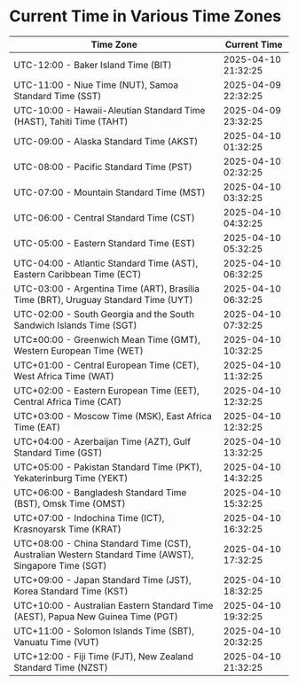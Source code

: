 # Current Time in Various Time Zones

| Time Zone | Current Time |
|-----------|--------------|
| UTC-12:00 - Baker Island Time (BIT) | 2025-04-10 21:32:25 |
| UTC-11:00 - Niue Time (NUT), Samoa Standard Time (SST) | 2025-04-09 22:32:25 |
| UTC-10:00 - Hawaii-Aleutian Standard Time (HAST), Tahiti Time (TAHT) | 2025-04-09 23:32:25 |
| UTC-09:00 - Alaska Standard Time (AKST) | 2025-04-10 01:32:25 |
| UTC-08:00 - Pacific Standard Time (PST) | 2025-04-10 02:32:25 |
| UTC-07:00 - Mountain Standard Time (MST) | 2025-04-10 03:32:25 |
| UTC-06:00 - Central Standard Time (CST) | 2025-04-10 04:32:25 |
| UTC-05:00 - Eastern Standard Time (EST) | 2025-04-10 05:32:25 |
| UTC-04:00 - Atlantic Standard Time (AST), Eastern Caribbean Time (ECT) | 2025-04-10 06:32:25 |
| UTC-03:00 - Argentina Time (ART), Brasília Time (BRT), Uruguay Standard Time (UYT) | 2025-04-10 06:32:25 |
| UTC-02:00 - South Georgia and the South Sandwich Islands Time (SGT) | 2025-04-10 07:32:25 |
| UTC±00:00 - Greenwich Mean Time (GMT), Western European Time (WET) | 2025-04-10 10:32:25 |
| UTC+01:00 - Central European Time (CET), West Africa Time (WAT) | 2025-04-10 11:32:25 |
| UTC+02:00 - Eastern European Time (EET), Central Africa Time (CAT) | 2025-04-10 12:32:25 |
| UTC+03:00 - Moscow Time (MSK), East Africa Time (EAT) | 2025-04-10 12:32:25 |
| UTC+04:00 - Azerbaijan Time (AZT), Gulf Standard Time (GST) | 2025-04-10 13:32:25 |
| UTC+05:00 - Pakistan Standard Time (PKT), Yekaterinburg Time (YEKT) | 2025-04-10 14:32:25 |
| UTC+06:00 - Bangladesh Standard Time (BST), Omsk Time (OMST) | 2025-04-10 15:32:25 |
| UTC+07:00 - Indochina Time (ICT), Krasnoyarsk Time (KRAT) | 2025-04-10 16:32:25 |
| UTC+08:00 - China Standard Time (CST), Australian Western Standard Time (AWST), Singapore Time (SGT) | 2025-04-10 17:32:25 |
| UTC+09:00 - Japan Standard Time (JST), Korea Standard Time (KST) | 2025-04-10 18:32:25 |
| UTC+10:00 - Australian Eastern Standard Time (AEST), Papua New Guinea Time (PGT) | 2025-04-10 19:32:25 |
| UTC+11:00 - Solomon Islands Time (SBT), Vanuatu Time (VUT) | 2025-04-10 20:32:25 |
| UTC+12:00 - Fiji Time (FJT), New Zealand Standard Time (NZST) | 2025-04-10 21:32:25 |
